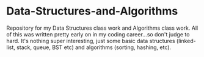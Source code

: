 # Data-Structures-and-Algorithms
Repository for my Data Structures class work and Algorithms class work.
All of this was written pretty early on in my coding career...so don't judge to hard. It's nothing super interesting, just some basic data structures (linked-list, stack, queue, BST etc) and algorithms (sorting, hashing, etc). 
